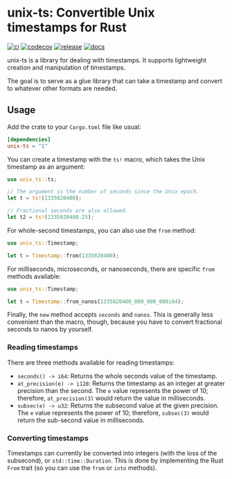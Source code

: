 # unix-ts: Convertible Unix timestamps for Rust

[![ci](https://github.com/lukesneeringer/unix-ts/actions/workflows/ci.yaml/badge.svg)](https://github.com/lukesneeringer/unix-ts/actions/workflows/ci.yaml)
[![codecov](https://codecov.io/gh/lukesneeringer/unix-ts/branch/main/graph/badge.svg?token=fDZ23KbbUo)](https://codecov.io/gh/lukesneeringer/unix-ts)
[![release](https://img.shields.io/crates/v/unix-ts.svg)](https://crates.io/crates/unix-ts)
[![docs](https://img.shields.io/badge/docs-release-blue)](https://docs.rs/unix-ts/)

unix-ts is a library for dealing with timestamps. It supports lightweight creation and manipulation
of timestamps.

The goal is to serve as a glue library that can take a timestamp and convert to whatever other
formats are needed.

## Usage

Add the crate to your `Cargo.toml` file like usual:

```toml
[dependencies]
unix-ts = "1"
```

You can create a timestamp with the `ts!` macro, which takes the Unix timestamp as an argument:

```rs
use unix_ts::ts;

// The argument is the number of seconds since the Unix epoch.
let t = ts!(1335020400);

// Fractional seconds are also allowed.
let t2 = ts!(1335020400.25);
```

For whole-second timestamps, you can also use the `from` method:

```rs
use unix_ts::Timestamp;

let t = Timestamp::from(1335020400);
```

For milliseconds, microseconds, or nanoseconds, there are specific `from` methods available:

```rs
use unix_ts::Timestamp;

let t = Timestamp::from_nanos(1335020400_000_000_000i64);
```

Finally, the `new` method accepts `seconds` and `nanos`. This is generally less convenient than the
macro, though, because you have to convert fractional seconds to nanos by yourself.

### Reading timestamps

There are three methods available for reading timestamps:

- `seconds() -> i64`: Returns the whole seconds value of the timestamp.
- `at_precision(e) -> i128`: Returns the timestamp as an integer at greater precision than the
  second. The `e` value represents the power of 10; therefore, `at_precision(3)` would return the
  value in milliseconds.
- `subsec(e) -> u32`: Returns the subsecond value at the given precision. The `e` value represents
  the power of 10; therefore, `subsec(3)` would return the sub-second value in milliseconds.

### Converting timestamps

Timestamps can currently be converted into integers (with the loss of the subsecond), or
`std::time::Duration`. This is done by implementing the Rust `From` trait (so you can use the
`from` or `into` methods).
